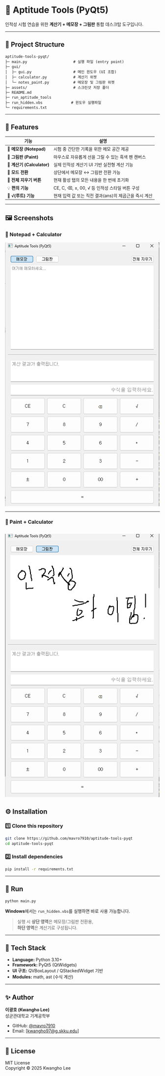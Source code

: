 # 🧮 Aptitude Tools (PyQt5)

인적성 시험 연습을 위한 **계산기 + 메모장 + 그림판** 통합 데스크탑 도구입니다.

---

## 📁 Project Structure

```
aptitude-tools-pyqt/
├─ main.py                     # 실행 파일 (entry point)
├─ gui/
│  ├─ gui.py                   # 메인 윈도우 (UI 조합)
│  ├─ calculator.py            # 계산기 위젯
│  └─ notes_paint.py           # 메모장 및 그림판 위젯
├─ assets/                     # 스크린샷 저장 폴더
├─ README.md
├─ run_aptitude_tools
├─ run_hidden.vbs             # 윈도우 실행파일
└─ requirements.txt
```

---

## 📌 Features

| 기능 | 설명 |
|------|------|
| 🧾 **메모장 (Notepad)** | 시험 중 간단한 기록을 위한 메모 공간 제공 |
| 🎨 **그림판 (Paint)** | 마우스로 자유롭게 선을 그릴 수 있는 흑색 펜 캔버스 |
| 🧮 **계산기 (Calculator)** | 실제 인적성 계산기 UI 기반 실전형 계산 기능 |
| 🔄 **모드 전환** | 상단에서 메모장 ↔ 그림판 전환 가능 |
| 🧹 **전체 지우기 버튼** | 현재 활성 탭의 모든 내용을 한 번에 초기화 |
| 💡 **편의 기능** | CE, C, ⌫, ±, 00, √ 등 인적성 스타일 버튼 구성 |
| 🧠 **√(루트) 기능** | 현재 입력 값 또는 직전 결과(ans)의 제곱근을 즉시 계산 |

---

## 🖼️ Screenshots

### 🧾 Notepad + Calculator
![Notepad + Calculator](./assets/notepad_calculator.png)

---

### 🎨 Paint + Calculator
![Paint + Calculator](./assets/paint_calculator.png)
---

## ⚙️ Installation

### 1️⃣ Clone this repository
```bash
git clone https://github.com/mavro7910/aptitude-tools-pyqt
cd aptitude-tools-pyqt
```

### 2️⃣ Install dependencies
```bash
pip install -r requirements.txt
```

---

## 🚀 Run
```bash
python main.py
```

**Windows**에서는 `run_hidden.vbs`를 실행하면 바로 사용 가능합니다.

> 실행 시 **상단 영역**은 메모장/그림판 전환용,  
> **하단 영역**은 계산기로 구성됩니다.

---

## 🧠 Tech Stack
- **Language:** Python 3.10+
- **Framework:** PyQt5 (QtWidgets)
- **UI 구조:** QVBoxLayout / QStackedWidget 기반
- **Modules:** math, ast (수식 계산)

---

## ✨ Author
**이광호 (Kwangho Lee)**  
성균관대학교 기계공학부  

- GitHub: [@mavro7910](https://github.com/mavro7910)  
- Email: [kwangho97@g.skku.edu]

---

## 📜 License
MIT License  
Copyright © 2025 Kwangho Lee
